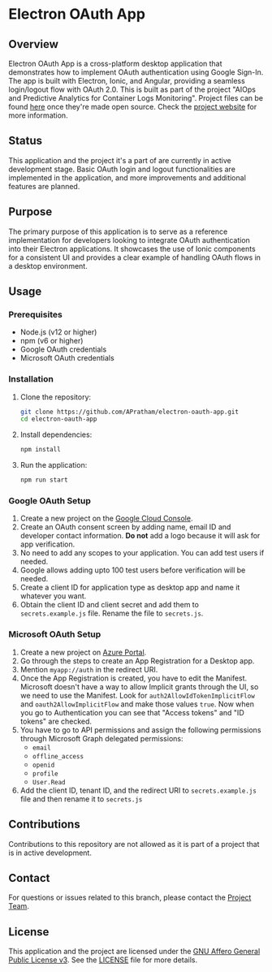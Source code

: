 # Electron OAuth App


## Overview

Electron OAuth App is a cross-platform desktop application that demonstrates how to implement OAuth authentication using Google Sign-In. The app is built with Electron, Ionic, and Angular, providing a seamless login/logout flow with OAuth 2.0. This is built as part of the project "AIOps and Predictive Analytics for Container Logs Monitoring". Project files can be found [here](https://github.com/APratham/AIOps-containers) once they're made open source. Check the [project website](https://apratham.github.io/AIOps-containers) for more information.

## Status
This application and the project it's a part of are currently in active development stage. Basic OAuth login and logout functionalities are implemented in the application, and more improvements and additional features are planned.

## Purpose
The primary purpose of this application is to serve as a reference implementation for developers looking to integrate OAuth authentication into their Electron applications. It showcases the use of Ionic components for a consistent UI and provides a clear example of handling OAuth flows in a desktop environment.

## Usage
### Prerequisites
- Node.js (v12 or higher)
- npm (v6 or higher)
- Google OAuth credentials
- Microsoft OAuth credentials

### Installation
1. Clone the repository:
    ```bash
    git clone https://github.com/APratham/electron-oauth-app.git
    cd electron-oauth-app
    ```
2. Install dependencies:
    ```bash
    npm install
    ```
3. Run the application:
    ```bash
    npm run start
    ```

### Google OAuth Setup
1. Create a new project on the [Google Cloud Console](https://console.cloud.google.com/).
2. Create an OAuth consent screen by adding name, email ID and developer contact information. **Do not** add a logo because it will ask for app verification.
3. No need to add any scopes to your application. You can add test users if needed.
4. Google allows adding upto 100 test users before verification will be needed.
5. Create a client ID for application type as desktop app and name it whatever you want.
6. Obtain the client ID and client secret and add them to `secrets.example.js` file. Rename the file to `secrets.js`.

### Microsoft OAuth Setup
1. Create a new project on [Azure Portal](https://portal.azure.com/#home).
2. Go through the steps to create an App Registration for a Desktop app.
3. Mention `myapp://auth` in the redirect URI.
4. Once the App Registration is created, you have to edit the Manifest. Microsoft doesn't have a way to allow Implicit grants through the UI, so we need to use the Manifest. Look for `auth2AllowIdTokenImplicitFlow` and `oauth2AllowImplicitFlow` and make those values `true`. Now when you go to Authentication you can see that "Access tokens" and "ID tokens" are checked.
4. You have to go to API permissions and assign the following permissions through Microsoft Graph delegated permissions:
    - `email`
    - `offline_access`
    - `openid`
    - `profile`
    - `User.Read`
5. Add the client ID, tenant ID, and the redirect URI to `secrets.example.js` file and then rename it to `secrets.js`


## Contributions
Contributions to this repository are not allowed as it is part of a project that is in active development.

## Contact
For questions or issues related to this branch, please contact the [Project Team](https://github.com/APratham/AIOps-containers/tree/main?tab=readme-ov-file#project-team).

## License
This application and the project are licensed under the [GNU Affero General Public License v3](https://opensource.org/license/agpl-v3). See the [LICENSE](LICENSE) file for more details.